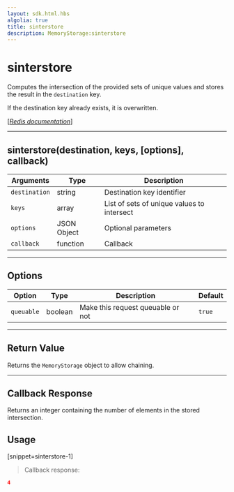 ```yaml
---
layout: sdk.html.hbs
algolia: true
title: sinterstore
description: MemoryStorage:sinterstore
---
```

  

# sinterstore
Computes the intersection of the provided sets of unique values and stores the result in the `destination` key.

If the destination key already exists, it is overwritten.

[[_Redis documentation_]](https://redis.io/commands/sinterstore)

---

## sinterstore(destination, keys, [options], callback)

| Arguments | Type | Description |
|---------------|---------|----------------------------------------|
| `destination` | string | Destination key identifier |
| `keys` | array | List of sets of unique values to intersect |
| `options` | JSON Object | Optional parameters |
| `callback` | function | Callback |

---

## Options

| Option | Type | Description | Default |
|---------------|---------|----------------------------------------|---------|
| `queuable` | boolean | Make this request queuable or not  | `true` |
---

## Return Value

Returns the `MemoryStorage` object to allow chaining.

---

## Callback Response

Returns an integer containing the number of elements in the stored intersection.

## Usage

[snippet=sinterstore-1]
> Callback response:

```json
4
```